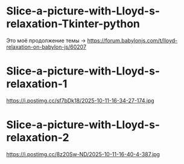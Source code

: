 # Slice-a-picture-with-Lloyd-s-relaxation-Tkinter-python

Это моё продолжение темы -> https://forum.babylonjs.com/t/lloyd-relaxation-on-babylon-js/60207 

# Slice-a-picture-with-Lloyd-s-relaxation-1

https://i.postimg.cc/sf7bDk18/2025-10-11-16-34-27-174.jpg

# Slice-a-picture-with-Lloyd-s-relaxation-2

https://i.postimg.cc/8z20Sw-ND/2025-10-11-16-40-4-387.jpg

